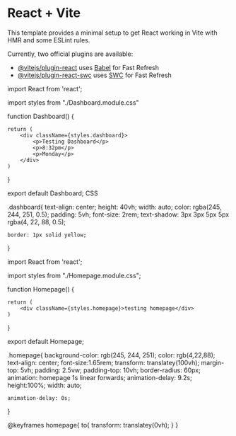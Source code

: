 # React + Vite

This template provides a minimal setup to get React working in Vite with HMR and some ESLint rules.

Currently, two official plugins are available:

- [@vitejs/plugin-react](https://github.com/vitejs/vite-plugin-react/blob/main/packages/plugin-react/README.md) uses [Babel](https://babeljs.io/) for Fast Refresh
- [@vitejs/plugin-react-swc](https://github.com/vitejs/vite-plugin-react-swc) uses [SWC](https://swc.rs/) for Fast Refresh



<!-- THE FOLLOWING IS DASHBOARD -->

import React from 'react';

import styles from "./Dashboard.module.css"

function Dashboard() {

    return (
        <div className={styles.dashboard}>
            <p>Testing Dashboard</p>
            <p>8:32pm</p>
            <p>Monday</p>
        </div>
    )
}

export default Dashboard;  CSS

.dashboard{
    text-align: center;
    height: 40vh;
    width: auto;
    color: rgba(245, 244, 251, 0.5);
    padding: 5vh;
    font-size: 2rem;
    text-shadow: 3px 3px 5px 5px rgba(4, 22, 88, 0.5);

    border: 1px solid yellow;
}

<!-- THE FOLLOWING IS HOMEPAGE -->

import React from 'react';

import styles from "./Homepage.module.css";

function Homepage() {
    
    return (
        <div className={styles.homepage}>testing homepage</div>
    )
}

export default Homepage;

<!-- CSS -->

.homepage{
    background-color: rgb(245, 244, 251);
    color: rgb(4,22,88);
    text-align: center;
    font-size:1.65rem;
    transform: translatey(100vh);
    margin-top: 5vh;
    padding: 2.5vw;
    padding-top: 10vh;
    border-radius: 60px;
    animation: homepage 1s linear forwards;
    animation-delay: 9.2s;
    height:100%;
    width: auto;

    animation-delay: 0s;
}

@keyframes homepage{
    to{
        transform: translatey(0vh);
    }
}